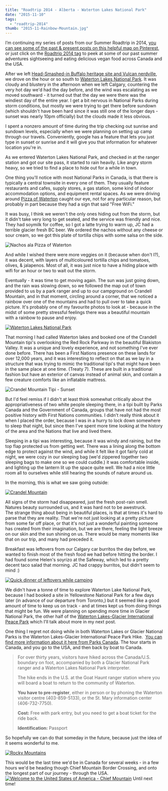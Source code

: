 ```yaml
---
title: "Roadtrip 2014 - Alberta - Waterton Lakes National Park"
date: "2015-11-10"
tags:
  - "roadtrip-2014"
thumb: "2015-11-Rainbow-Mountain.jpg"
---
```


I’m continuing my series of posts from our Summer Roadtrip in 2014, [you can see some of the past & present posts on this helpful map on Pinterest](https://www.pinterest.com/meshellg/roadtrip-2014/), or just click on the [Roadtrip 2014 tag](/tags/roadtrip-2014/) to peek at some of our past summer adventures sightseeing and eating delicious vegan food across Canada and the USA.

After we left [Head-Smashed-in Buffalo heritage site and Vulcan nerdville](http://meshell.ca/blog/?p=5186), we drove on the hour or so south to [Waterton Lakes National Park](http://www.pc.gc.ca/eng/pn-np/ab/waterton/index.aspx). It was cloudy and blustery in the afternoon when we left Calgary, countering the very hot day we'd had the day before, and the wind was escalating as we moved southward - it turned out that the day we were there was the windiest day of the entire year. I get a bit nervous in National Parks during storm conditions, but mostly we were trying to get there before sundown (which shouldn't have been hard since it was still one of the longer days - sunset was nearly 10pm officially) but the clouds made it less obvious.

I spent a nonzero amount of time during the trip checking out sunrise and sundown levels, especially when we were planning on setting up camp through our travels. Conveniently, google has a feature that lets you just type in sunset or sunrise and it will give you that information for whatever location you're in.

As we entered Waterton Lakes National Park, and checked in at the ranger station and got our site pass, it started to rain heavily. Like angry storm heavy, so we tried to find a place to hide out for a while in town.

One thing you'll notice with most National Parks in Canada, is that there is typically a central townsite in every one of them. They usually feature restaurants and cafes, supply stores, a gas station, some kind of indoor accommodation options, and equipment rental spaces. As we were driving around [Pizza of Waterton](http://pizzaofwaterton.com/) caught our eye, not for any particular reason, but probably in part because they had a sign that said "Free WiFi."

It was busy, I think we weren't the only ones hiding out from the storm, but it didn't take very long to get seated, and the service was friendly and nice. They had soymilk for coffee, so I got a latte trying to warm up, JC had a terrible glacier fresh BC beer. We ordered the nachos without any cheese or sour cream, so we got this plate of tortilla chips with some salsa on the side.

![Nachos ala Pizza of Waterton](images/Nachos-ala-Pizza-of-Waterton.jpg)

And while I wished there were more veggies on it (because when don't I?), it was decent, with layers of multicoloured tortilla chips and tomatoes, olives, & jalapenos. Most of all, it was just nice to have a hiding place with wifi for an hour or two to wait out the storm.

Eventually - it was time to get moving again. The sun was just going down, and the rain was slowing down, so we followed the map out of town provided to us by a park ranger and up to our campground on Crandell Mountain, and in that moment, circling around a corner, that we noticed a rainbow over one of the mountains and had to pull over to take a quick picture. It's probably one of my favourite photos to look at - because in the midst of some pretty stressful feelings there was a beautiful mountain with a rainbow to pause and enjoy.

[![Waterton Lakes National Park](images/14641211377_5ab4b0d227_z.jpg)](https://www.flickr.com/photos/prairiev/14641211377/in/album-72157645740351143/ "Waterton Lakes National Park")

That morning I had called Waterton lakes and booked one of the Crandell Mountain tipi's overlooking the Red Rock Parkway in the beautiful Blakiston Valley. It was a unique and lovely experience, and not something I've ever done before. There has been a First Nations presence on these lands for over 12,000 years, and it was interesting to reflect on that as we lay in a structure that was trying to mimic the traditional tipi's that might have been in the same place at one time. (Treaty 7). These are built in a traditional fashion but have an exterior of canvas instead of animal skin, and contain a few creature comforts like an inflatable mattress.

![Crandel Mountain Tipi - Sunset](images/14827403062_9f2f11f264_z.jpg)

But I'd feel remiss if I didn't at least think somewhat critically about the appropriativeness of two white people sleeping there, in a tipi built by Parks Canada and the Government of Canada, groups that have not had the most positive history with First Nations communities. I didn't really think about it when I placed the order, because I was in a hurry to lock down somewhere to sleep that night, but since then I've spent more time looking at the history of the area and the Nations that live and lived there.

Sleeping in a tipi was interesting, because it was windy and raining, but the top flap protected us from getting wet. There was a lining along the bottom edge to protect against the wind, and while it felt like it got fairly cold at night, we were cozy in our sleeping bag (we'd zippered together two sleeping bags to make one so we could cuddle.) it was comfortable inside, and lighting up the lantern lit up the space quite well. We had a nice little room all to ourselves while still hearing the sounds of nature around us.

In the morning, this is what we saw going outside:

[![Crandel Mountain](images/14641244017_8838b94793_z.jpg)](https://www.flickr.com/photos/prairiev/14641244017/in/album-72157645740351143/ "Crandel Mountain")

All signs of the storm had disappeared, just the fresh post-rain smell. Natures beauty surrounded us, and it was hard not to be awestruck. The strange thing about being in beautiful places, is that at times it's hard to parse that they are reality. That we're not just looking at a pretty picture from some far off place, or that it's not just a wonderful painting someone has created from their imagination, but we are there, feeling the light breeze on our skin and the sun shining on us. There would be many moments like that on our trip, and many had preceded it.

Breakfast was leftovers from our Calgary car burritos the day before, we wanted to finish most of the fresh food we had before hitting the border. I had found some Helen's soyrizo at the Safeway, which led to a pretty decent taco salad that morning. JC had crappy burritos, but didn't seem to mind :)

[![Quick dinner of leftovers while camping](images/22136250774_29967afd11_z.jpg)](https://www.flickr.com/photos/prairiev/22136250774/in/dateposted-public/ "Quick dinner of leftovers while camping")

We didn't have a tonne of time to explore Waterton Lake National Park, because I had booked a site in Yellowstone National Park for a few days later (in advance of our departure from Toronto,) but it seemed like a good amount of time to keep us on track - and at times kept us from doing things that might be fun. We were planning on spending more time in Glacier National Park, the other half of the [Waterton Lakes-Glacier International Peace Park](http://www.pc.gc.ca/eng/pn-np/ab/waterton/natcul/inter.aspx) which I'll talk about more in my next post.

One thing I regret not doing while in both Waterton Lakes or Glacier National Parks is the Waterton Lakes-Glacier International Peace Park Hike.  [You can find more information about it here from Parks Canada](http://www.pc.gc.ca/eng/pn-np/ab/waterton/edu/edu1.aspx). The tour starts in Canada, and you go to the USA, and then back by boat to Canada.

> For over thirty years, visitors have hiked across the Canada/U.S. boundary on foot, accompanied by both a Glacier National Park ranger and a Waterton Lakes National Park interpreter.
>
> The hike ends in the U.S. at the Goat Haunt ranger station where you will board a boat to return to the community of Waterton.
>
> **You have to pre-register**, either in person or by phoning the Waterton visitor centre (403-859-5133), or the St. Mary information center (406-732-7750).
>
> **Cost:** Free with park entry, but you need to get a boat ticket for the ride back.
>
> **Identification:** Passport

So hopefully we can do that someday in the future, because just the idea of it seems wonderful to me.

[![Rocky Mountains](images/14824706481_1d84fb51a5_z.jpg)](https://www.flickr.com/photos/prairiev/14824706481/in/album-72157645740351143/ "Rocky Mountains")
<script src="//embedr.flickr.com/assets/client-code.js" async charset="utf-8"></script>

This would be the last time we'd be in Canada for several weeks - in a few hours we'd be heading though Chief Mountain Border Crossing, and onto the longest part of our journey - through the USA.  [![Welcome to the United States of America - Chief Mountain](images/14827444172_7887eafd6f_z.jpg)](https://www.flickr.com/photos/prairiev/14827444172/in/album-72157645740351143/ "Welcome to the United States of America - Chief Mountain") Until next time!

<script src="//embedr.flickr.com/assets/client-code.js" async charset="utf-8"></script>
